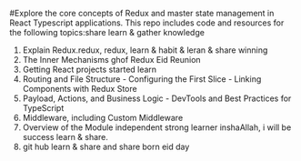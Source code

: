 #Explore the core concepts of Redux and master state management in React Typescript applications. This repo includes code and resources for the following topics:share learn & gather knowledge

1. Explain Redux.redux, redux, learn & habit & leran & share winning
2. The Inner Mechanisms ghof Redux Eid Reunion
3. Getting React projects started learn
4. Routing and File Structure - Configuring the First Slice - Linking Components with Redux Store
5. Payload, Actions, and Business Logic - DevTools and Best Practices for TypeScript
6. Middleware, including Custom Middleware
7. Overview of the Module independent strong learner inshaAllah, i will be success learn & share.
8. git hub learn & share and share born eid day
